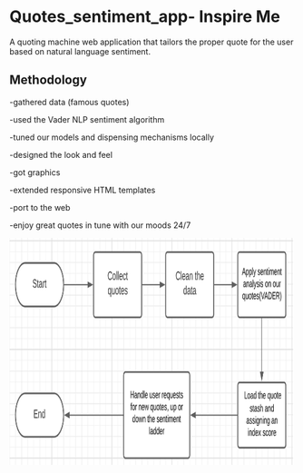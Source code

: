 # Quotes_sentiment_app- Inspire Me
A quoting machine web application that tailors the proper quote for the user based on natural language sentiment.

## Methodology

-gathered data (famous quotes)

-used the Vader NLP sentiment algorithm

-tuned our models and dispensing mechanisms locally

-designed the look and feel

-got graphics

-extended responsive HTML templates

-port to the web 

-enjoy great quotes in tune with our moods 24/7

<img align="center" height="400" width="500" alt="GIF" src="https://github.com/kashishmehra/Quotes_sentiment_app/blob/main/flowchart.png?raw=true" />
